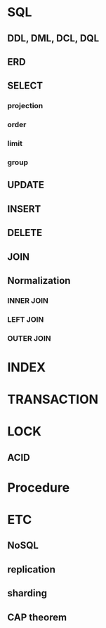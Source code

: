 # SQL
## DDL, DML, DCL, DQL
## ERD
## SELECT
### projection
### order
### limit
### group
## UPDATE
## INSERT
## DELETE
## JOIN
## Normalization
### INNER JOIN
### LEFT JOIN
### OUTER JOIN
# INDEX
# TRANSACTION
# LOCK
## ACID
# Procedure
# ETC
## NoSQL
## replication
## sharding
## CAP theorem
